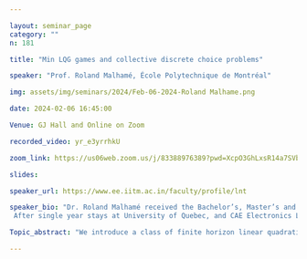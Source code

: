 ```yaml
--- 

layout: seminar_page 
category: "" 
n: 181 

title: "Min LQG games and collective discrete choice problems" 

speaker: "Prof. Roland Malhamé, École Polytechnique de Montréal"  

img: assets/img/seminars/2024/Feb-06-2024-Roland Malhame.png 

date: 2024-02-06 16:45:00  

Venue: GJ Hall and Online on Zoom 

recorded_video: yr_e3yrrhkU 

zoom_link: https://us06web.zoom.us/j/83388976389?pwd=XcpO3GhLxsR14a7SVbPx33HQQa1jbt.1 

slides:  

speaker_url: https://www.ee.iitm.ac.in/faculty/profile/lnt 

speaker_bio: "Dr. Roland Malhamé received the Bachelor’s, Master’s and Ph.D. degrees in Electrical Engineering from the American University of Beirut, the University of Houston, and the Georgia Institute of Technology in 1976, 1978 and 1983 respectively. 
 After single year stays at University of Quebec, and CAE Electronics Ltd (Montreal), he joined in 1985 École Polytechnique de Montréal, where he is Professor of Electrical Engineering. In 1994, 2004, 2012, 2018 he was on sabbatical leave respectively with LSS CNRS (France), École Centrale de Paris,University of Rome Tor Vergata, and National Technical University of Athens. His interest in statistical mechanics inspired approaches to the analysis and control of large-scale systems has led him to contributions in the area of aggregate electric load modeling, and to the early developments of the theory of mean field games. His current research interests are in collective decentralized decision making schemes, and the development of mean field based control algorithms in the area of smart grids. From June 2005 to June 2011, he headed GERAD, the Group for Research on Decision Analysis. He is past Asoociate Editor of IEEE Transactions on Automatic Control, and International Transactions on Operations Research. He was elected Fellow of IEEE in 2022"

Topic_abstract: "We introduce a class of finite horizon linear quadratic Gaussian games involving distinct potential finite destination states, interpreted as discrete choices under social pressure. The model provides stylized interpretations of opinion swings in elections, the dynamics of discrete societal choices, as well as a framework for achieving communication constrained group decision making in micro‐robotic based exploration. Two distinct cases are considered: 1. The zero noise or deterministic case where agents are initially randomly distributed over their range space; 2. The fully stochastic case. Under mild technical conditions, the existence of epsilon ‐Nash equilibria is established in both cases although these equilibria may in general be multiple. The corresponding agent control strategies are of a decentralized nature and are characterized in each case by the fixed points of a specific finite dimensional operator. Individual agent destination choices are fixed at the outset in case 1, while by contrast, their probability distribution evolves randomly along trajectories in case 2, with a deterministic limit for the complete population as the latter grows to infinity. This is joint work with Rabih Salhab and Jérôme Le Ny."

--- 
```

